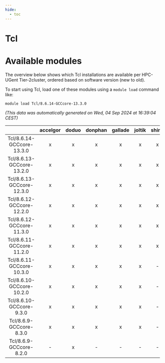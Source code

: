 ```yaml
---
hide:
  - toc
---
```


Tcl
===

# Available modules


The overview below shows which Tcl installations are available per HPC-UGent Tier-2cluster, ordered based on software version (new to old).

To start using Tcl, load one of these modules using a `module load` command like:

```shell
module load Tcl/8.6.14-GCCcore-13.3.0
```

*(This data was automatically generated on Wed, 04 Sep 2024 at 16:39:04 CEST)*  

| |accelgor|doduo|donphan|gallade|joltik|shinx|skitty|
| :---: | :---: | :---: | :---: | :---: | :---: | :---: | :---: |
|Tcl/8.6.14-GCCcore-13.3.0|x|x|x|x|x|x|x|
|Tcl/8.6.13-GCCcore-13.2.0|x|x|x|x|x|x|x|
|Tcl/8.6.13-GCCcore-12.3.0|x|x|x|x|x|x|x|
|Tcl/8.6.12-GCCcore-12.2.0|x|x|x|x|x|x|x|
|Tcl/8.6.12-GCCcore-11.3.0|x|x|x|x|x|x|x|
|Tcl/8.6.11-GCCcore-11.2.0|x|x|x|x|x|x|x|
|Tcl/8.6.11-GCCcore-10.3.0|x|x|x|x|x|-|x|
|Tcl/8.6.10-GCCcore-10.2.0|x|x|x|x|x|-|x|
|Tcl/8.6.10-GCCcore-9.3.0|x|x|x|x|x|-|x|
|Tcl/8.6.9-GCCcore-8.3.0|x|x|x|x|x|-|x|
|Tcl/8.6.9-GCCcore-8.2.0|-|x|-|-|-|-|-|
